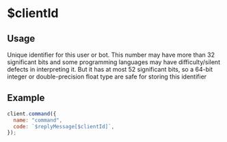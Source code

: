 # $clientId

## Usage

Unique identifier for this user or bot. This number may have more than 32 significant bits and some programming languages may have difficulty/silent defects in interpreting it. But it has at most 52 significant bits, so a 64-bit integer or double-precision float type are safe for storing this identifier

## Example

```javascript
client.command({
  name: "command",
  code: `$replyMessage[$clientId]`,
});
```

